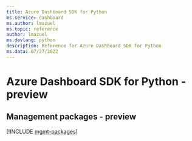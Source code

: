 ```yaml
---
title: Azure Dashboard SDK for Python
ms.service: dashboard
ms.author: lmazuel
ms.topic: reference
author: lmazuel
ms.devlang: python
description: Reference for Azure Dashboard SDK for Python
ms.data: 07/27/2022
---
```

# Azure Dashboard SDK for Python - preview

## Management packages - preview
[!INCLUDE [mgmt-packages](dashboard-mgmt-index.md)]
